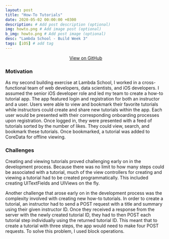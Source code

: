 ```yaml
---
layout: post
title: "How-To Tutorials"
date: 2020-05-02 00:00:00 +0300
description: # Add post description (optional)
img: howto.png # Add image post (optional)
b_img: howto.png # Add post image (optional)
desc: "Lambda School - Build Week 3"
tags: [iOS] # add tag
---
```


<!-- View on GitHub -->
<center><a class="github-button" href="https://github.com/BuildWeek-HowTo-2/iOS" data-color-scheme="no-preference: dark; light: dark; dark: dark;" data-size="large" aria-label="Use this template wyattharrell/istats on GitHub">View on GitHub</a></center>

### Motivation

As my second building exercise at Lambda School, I worked in a cross-functional team of web developers, data scientists, and iOS developers. I assumed the senior iOS developer role and led my team to create a how-to tutorial app. The app featured login and registration for both an instructor and a user. Users were able to view and bookmark their favorite tutorials while instructors could create and share new tutorials within the app. Each user would be presented with their corresponding onboarding processes upon registration. Once logged in, they were presented with a feed of tutorials sorted by the number of likes. They could view, search, and bookmark these tutorials. Once bookmarked, a tutorial was added to CoreData for offline viewing.

### Challenges

Creating and viewing tutorials proved challenging early on in the development process. Because there was no limit to how many steps could be associated with a tutorial, much of the view controllers for creating and viewing a tutorial had to be created programmatically. This included creating UITextFields and UIViews on the fly.

Another challenge that arose early on in the development process was the complexity involved with creating new how-to tutorials. In order to create a tutorial, an instructor had to send a POST request with a title and summary using their given instructor ID. Once they received a response from the server with the newly created tutorial ID, they had to then POST each tutorial step individually using the returned tutorial ID. This meant that to create a tutorial with three steps, the app would need to make four POST requests. To solve this problem, I used block operations.



